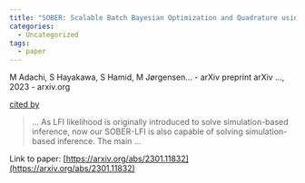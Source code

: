 ```yaml
---
title: "SOBER: Scalable Batch Bayesian Optimization and Quadrature using Recombination Constraints"
categories:
  - Uncategorized
tags:
  - paper
---
```

M Adachi, S Hayakawa, S Hamid, M Jørgensen… - arXiv preprint arXiv …, 2023 - arxiv.org

[cited by](None) 

>… As LFI likelihood is originally introduced to solve simulation-based inference, now our SOBER-LFI is also capable of solving simulation-based inference. The main …

Link to paper: [https://arxiv.org/abs/2301.11832](https://arxiv.org/abs/2301.11832)
